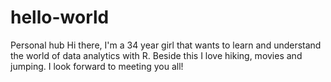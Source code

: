 # hello-world
Personal hub
Hi there, I'm a 34 year girl that wants to learn and understand the world of data analytics with R. Beside this I love hiking, movies and jumping. I look forward to meeting you all!
